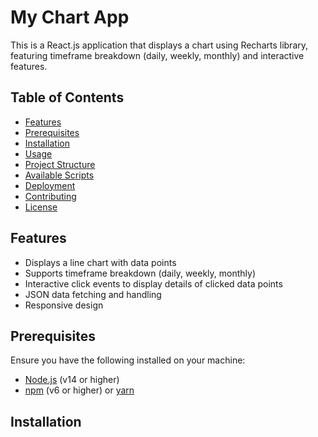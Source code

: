 # My Chart App

This is a React.js application that displays a chart using Recharts library, featuring timeframe breakdown (daily, weekly, monthly) and interactive features.

## Table of Contents

- [Features](#features)
- [Prerequisites](#prerequisites)
- [Installation](#installation)
- [Usage](#usage)
- [Project Structure](#project-structure)
- [Available Scripts](#available-scripts)
- [Deployment](#deployment)
- [Contributing](#contributing)
- [License](#license)

## Features

- Displays a line chart with data points
- Supports timeframe breakdown (daily, weekly, monthly)
- Interactive click events to display details of clicked data points
- JSON data fetching and handling
- Responsive design

## Prerequisites

Ensure you have the following installed on your machine:

- [Node.js](https://nodejs.org/) (v14 or higher)
- [npm](https://www.npmjs.com/) (v6 or higher) or [yarn](https://yarnpkg.com/)

## Installation

1. Clone the repository:

    ```bash
    git clone https://github.com/ManikantaSaiPadala/charting-app.git
    cd charting-app
    ```

2. Install dependencies:

    ```bash
    npm install
    ```

    or if you use yarn:

    ```bash
    yarn install
    ```

## Usage

1. Start the development server:

    ```bash
    npm start
    ```

    or if you use yarn:

    ```bash
    yarn start
    ```

2. Open your browser and navigate to `http://localhost:3000` to see the app in action.

## Project Structure

    charting-app/
    ├── public/
    │   ├── index.html
    │   ├── data.json
    ├── src/
    │   ├── components/
    │   │   ├── ChartComponent.tsx
    │   │   ├── ChartComponent.css
    │   ├── App.tsx
    │   ├── index.tsx
    ├── package.json
    └── README.md

## Available Scripts

In the project directory, you can run:

- `npm start`: Starts the development server.
- `npm run build`: Builds the app for production.
- `npm test`: Launches the test runner.
- `npm run eject`: Ejects the project from `create-react-app` configuration (use with caution).

## Deployment

To deploy your app, follow these steps:

1. Build the project:

    ```bash
    npm run build
    ```

    or if you use yarn:

    ```bash
    yarn build
    ```

2. Deploy the contents of the `build` directory to your preferred hosting service (e.g., Vercel, Netlify).

## Contributing

Contributions are welcome! Please follow these steps to contribute:

1. Fork the repository.
2. Create a new branch (`git checkout -b feature/your-feature`).
3. Commit your changes (`git commit -am 'Add your feature'`).
4. Push to the branch (`git push origin feature/your-feature`).
5. Create a new Pull Request.

## License

This project is licensed under the MIT License - see the [LICENSE](LICENSE) file for details.

